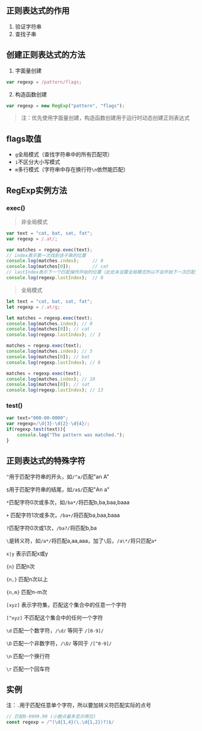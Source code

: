 ## 正则表达式的作用

1. 验证字符串
2. 查找子串

## 创建正则表达式的方法

1. 字面量创建

```js
var regexp = /pattern/flags;
```

2. 构造函数创建

```js
var regexp = new RegExp("pattern", "flags");
```

> 注：优先使用字面量创建，构造函数创建用于运行时动态创建正则表达式

## flags取值

- `g`全局模式（查找字符串中的所有匹配项）
- `i`不区分大小写模式
- `m`多行模式（字符串中存在换行符`\n`依然能匹配）

## RegExp实例方法

### exec()

> 非全局模式

```js
var text = "cat, bat, sat, fat";
var regexp = /.at/;

var matches = regexp.exec(text);
// index表示第一次找到该子串的位置
console.log(matches.index);		// 0
console.log(matches[0]);		// cat
// lastIndex表示下一个匹配操作开始的位置（此处未设置全局模式所以不会开始下一次匹配，lastIndex始终为0）
console.log(regexp.lastIndex);	// 0
```

> 全局模式

```js
let text = "cat, bat, sat, fat"; 
let regexp = /.at/g; 

let matches = regexp.exec(text); 
console.log(matches.index); // 0 
console.log(matches[0]); // cat 
console.log(regexp.lastIndex); // 3 

matches = regexp.exec(text); 
console.log(matches.index); // 5 
console.log(matches[0]); // bat 
console.log(regexp.lastIndex); // 8 

matches = regexp.exec(text); 
console.log(matches.index); // 10 
console.log(matches[0]); // sat 
console.log(regexp.lastIndex); // 13
```

### test()

```js
var text="000-00-0000";  
var regexp=/\d{3}-\d{2}-\d{4}/;
if(regexp.test(text)){
	console.log("The pattern was matched.");
}
```

## 正则表达式的特殊字符

`^`用于匹配字符串的开头，如`/^a/`匹配"an A"

`$`用于匹配字符串的结尾，如`/a$/`匹配"An a"

`*`匹配字符0次或多次，如`/ba*/`将匹配b,ba,baa,baaa

`+` 匹配字符1次或多次，`/ba+/`将匹配ba,baa,baaa

`?`匹配字符0次或1次，`/ba?/`将匹配b,ba

`\`是转义符，如`/a*/`将匹配a,aa,aaa，加了`\`后，`/a\*/`将只匹配`a*`

`x|y` 表示匹配x或y

`{n}` 匹配n次

`{n,}` 匹配n次以上

`{n,m}` 匹配n-m次

`[xyz]` 表示字符集，匹配这个集合中的任意一个字符

`[^xyz]` 不匹配这个集合中的任何一个字符

`\d` 匹配一个数字符，`/\d/` 等同于 `/[0-9]/`

`\D` 匹配一个非数字符，`/\D/` 等同于 `/[^0-9]/`

`\n` 匹配一个换行符

`\r` 匹配一个回车符

## 实例

注：`.`用于匹配任意单个字符，所以要加转义符匹配实际的点号

```js
// 匹配0-9999.99 (小数点最多显示两位)
const regexp = /^(\d{1,4}(\.\d{1,2})?)$/
```

